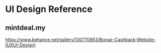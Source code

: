 # UI Design Reference

## mintdeal.my

https://www.behance.net/gallery/130770853/Bonaz-Cashback-Website-(UXUI-Design)

